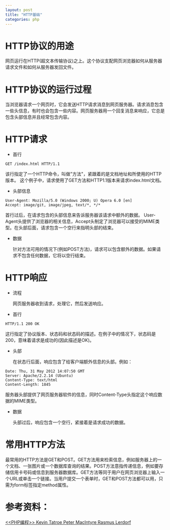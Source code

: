 ```yaml
---
layout: post
title: "HTTP基础"
categories: php
---
```

# HTTP协议的用途
网页运行在HTTP(超文本传输协议)之上。这个协议支配网页浏览器如何从服务器请求文件和如何从服务器发回文件。
# HTTP协议的运行过程
当浏览器请求一个网页时，它会发送HTTP请求消息到网页服务器。请求消息包含一些头信息，有时也会包含一些内容。网页服务器用一个回复消息来响应，它总是包含头部信息并且经常包含内容。
# HTTP请求
* 首行
```
GET /index.html HTTP/1.1
```
该行指定了一个HTTP命令，叫做"方法"，紧跟着的是文档地址和所使用的HTTP版本。
这个例子中，请求使用了GET方法和HTTP1.1版本来请求index.html文档。
* 头部信息
```
User-Agent: Mozilla/5.0 (Windows 2000; U) Opera 6.0 [en]
Accept: image/git, image/jpeg, text/*, */*
```
首行过后，在请求包含的头部信息来告诉服务器该请求中额外的数据。
User-Agent头提供了浏览器的相关信息，Accept头制定了浏览器可以接受的MIME类型。在头部后面，请求包含一个空行来指明头部的结束。
* 数据
	
	针对方法可用的情况下(例如POST方法)，请求可以包含额外的数据。如果请求不包含任何数据，它将以空行结束。

# HTTP响应
* 流程

	网页服务器收到请求，处理它，然后发送响应。
* 首行
```
HTTP/1.1 200 OK
```
这行指定了协议版本、状态码和状态码的描述。在例子中的情况下，状态码是200，意味着请求是成功的(因此描述是OK)。
* 头部

	在状态行后面，响应包含了给客户端额外信息的头部。例如：
```
Date: Thu, 31 May 2012 14:07:50 GMT
Server: Apache/2.2.14 (Ubuntu)
Content-Type: text/html
Content-Length: 1845
```
服务器头部提供了网页服务器软件的信息，同时Content-Type头指定这个响应数据的MIME类型。
* 数据

	头部过后，响应包含一个空行，紧接着是请求成功的数据。

# 常用HTTP方法
最常用的HTTP方法是GET和POST。GET方法用来检索信息，例如服务器上的一个文档、一张图片或一个数据库查询的结果。POST方法意指传递信息，例如要存储信用卡号码或信息到服务器数据库。GET方法等同于用户在网页浏览器上输入一个URL或单击一个链接。当用户提交一个表单时，GET和POST方法都可以用，只需为form标签指定method属性。

# 参考资料：
[<<PHP编程>> Kevin Tatroe  Peter Maclntyre  Rasmus Lerdorf](https://pan.baidu.com/s/1gfh3uWN)
